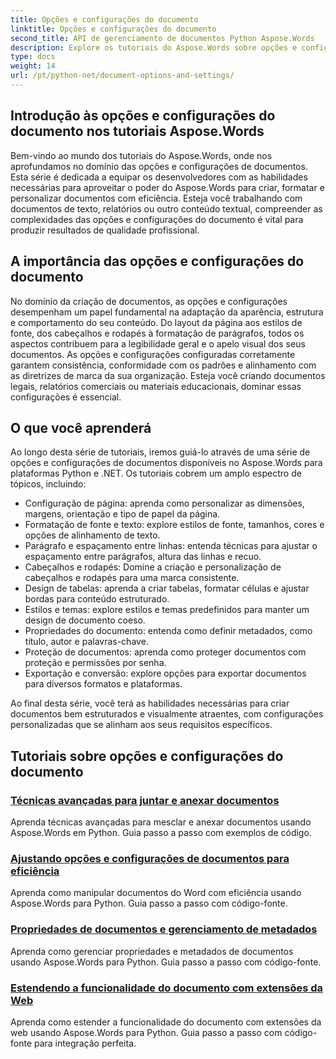 ```yaml
---
title: Opções e configurações do documento
linktitle: Opções e configurações do documento
second_title: API de gerenciamento de documentos Python Aspose.Words
description: Explore os tutoriais do Aspose.Words sobre opções e configurações de documentos em Python e .NET. Aprenda a otimizar a criação e a formatação de documentos usando orientações passo a passo e exemplos de código-fonte.
type: docs
weight: 14
url: /pt/python-net/document-options-and-settings/
---
```


## Introdução às opções e configurações do documento nos tutoriais Aspose.Words

Bem-vindo ao mundo dos tutoriais do Aspose.Words, onde nos aprofundamos no domínio das opções e configurações de documentos. Esta série é dedicada a equipar os desenvolvedores com as habilidades necessárias para aproveitar o poder do Aspose.Words para criar, formatar e personalizar documentos com eficiência. Esteja você trabalhando com documentos de texto, relatórios ou outro conteúdo textual, compreender as complexidades das opções e configurações do documento é vital para produzir resultados de qualidade profissional.

## A importância das opções e configurações do documento

No domínio da criação de documentos, as opções e configurações desempenham um papel fundamental na adaptação da aparência, estrutura e comportamento do seu conteúdo. Do layout da página aos estilos de fonte, dos cabeçalhos e rodapés à formatação de parágrafos, todos os aspectos contribuem para a legibilidade geral e o apelo visual dos seus documentos. As opções e configurações configuradas corretamente garantem consistência, conformidade com os padrões e alinhamento com as diretrizes de marca da sua organização. Esteja você criando documentos legais, relatórios comerciais ou materiais educacionais, dominar essas configurações é essencial.

## O que você aprenderá

Ao longo desta série de tutoriais, iremos guiá-lo através de uma série de opções e configurações de documentos disponíveis no Aspose.Words para plataformas Python e .NET. Os tutoriais cobrem um amplo espectro de tópicos, incluindo:

- Configuração de página: aprenda como personalizar as dimensões, margens, orientação e tipo de papel da página.
- Formatação de fonte e texto: explore estilos de fonte, tamanhos, cores e opções de alinhamento de texto.
- Parágrafo e espaçamento entre linhas: entenda técnicas para ajustar o espaçamento entre parágrafos, altura das linhas e recuo.
- Cabeçalhos e rodapés: Domine a criação e personalização de cabeçalhos e rodapés para uma marca consistente.
- Design de tabelas: aprenda a criar tabelas, formatar células e ajustar bordas para conteúdo estruturado.
- Estilos e temas: explore estilos e temas predefinidos para manter um design de documento coeso.
- Propriedades do documento: entenda como definir metadados, como título, autor e palavras-chave.
- Proteção de documentos: aprenda como proteger documentos com proteção e permissões por senha.
- Exportação e conversão: explore opções para exportar documentos para diversos formatos e plataformas.

Ao final desta série, você terá as habilidades necessárias para criar documentos bem estruturados e visualmente atraentes, com configurações personalizadas que se alinham aos seus requisitos específicos.

## Tutoriais sobre opções e configurações do documento
### [Técnicas avançadas para juntar e anexar documentos](./join-append-documents/)
Aprenda técnicas avançadas para mesclar e anexar documentos usando Aspose.Words em Python. Guia passo a passo com exemplos de código.
### [Ajustando opções e configurações de documentos para eficiência](./manage-document-options-settings/)
Aprenda como manipular documentos do Word com eficiência usando Aspose.Words para Python. Guia passo a passo com código-fonte.
### [Propriedades de documentos e gerenciamento de metadados](./document-properties-metadata/)
Aprenda como gerenciar propriedades e metadados de documentos usando Aspose.Words para Python. Guia passo a passo com código-fonte.
### [Estendendo a funcionalidade do documento com extensões da Web](./document-functionality-web-extensions/)
Aprenda como estender a funcionalidade do documento com extensões da web usando Aspose.Words para Python. Guia passo a passo com código-fonte para integração perfeita.